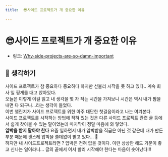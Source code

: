 ```yaml
---
title:  😎사이드 프로젝트가 개 중요한 이유 

---
```

#  😎사이드 프로젝트가 개 중요한 이유 

- 링크: [Why-side-projects-are-so-damn-important](https://usecode.pw/why-side-projects-are-so-damn-important/)

## 🤔 생각하기 
 
사이드 프로젝트가 참 중요하다 중요하다 하지만 섣불리 시작을 못 하고 있다.. 계속 회사 일 핑계를 대고 앉아있다.  
오늘은 이렇게 이걸 읽고 내 생각을 몇 자 적는 시간을 가져보니 시간은 역시 내가 짬을 내면 다 되구나...라는 생각이 들었다.    
이번 챌린지가 사이드 프로젝트를 위한 아주 대단한 첫걸음이라고 나는 여겨본다.  
사이드 프로젝트를 시작하는 방법에 적혀 있는 것은 다른 사이드 프로젝트 관련 글 등에서 쉽게 찾아볼 수 있는 말이었는데 마지막이 정말 마음에 와 닿았다.  
**압박을 받지 말아야 한다**  요즘 일하면서 내가 압박받을 직급은 아닌 것 같은데 내가 만든 부분 때문에 괜스레 압박을 쓸데없이 받고 있다... 🤯  
하지만 내 사이드프로젝트라면 ? 압박은 전혀 없을 것이다. 이런 상상만 해도 기분이 좋고 신나는 일이라니... 글의 끝에서 어서 빨리 시작해야 한다는 마음이 솟아났다!!!  
